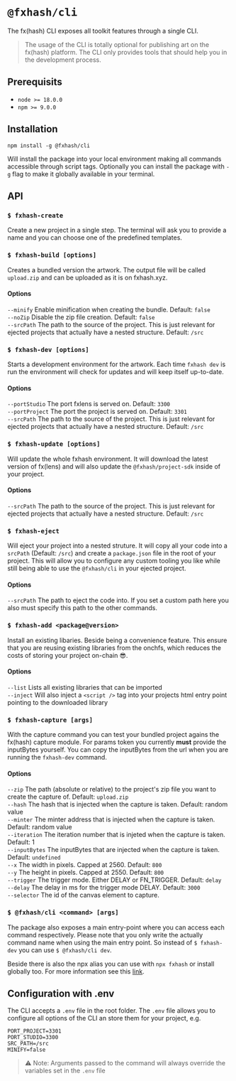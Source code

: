 # `@fxhash/cli`

The fx(hash) CLI exposes all toolkit features through a single CLI. 

> The usage of the CLI is totally optional for publishing art on the fx(hash) platform. 
> The CLI only provides tools that should help you in the development process.

## Prerequisits

- `node >= 18.0.0`
- `npm >= 9.0.0`

## Installation

```
npm install -g @fxhash/cli
```

Will install the package into your local environment making all commands accessible through script tags. Optionally you can install the package with `-g` flag to make it globally available in your terminal.


## API


### `$ fxhash-create`

Create a new project in a single step. The terminal will ask you to provide a name and you can choose one of the predefined templates.


### `$ fxhash-build [options]`

Creates a bundled version the artwork. The output file will be called `upload.zip` and can be uploaded as it is on fxhash.xyz.

#### Options

`--minify` Enable minification when creating the bundle. Default: `false`  
`--noZip` Disable the zip file creation. Default: `false`  
`--srcPath` The path to the source of the project. This is just relevant for ejected projects that actually have a nested structure. Default: `/src`  


### `$ fxhash-dev [options]`

Starts a development environment for the artwork. Each time `fxhash dev` is run the environment will check for updates and will keep itself up-to-date.

#### Options

`--portStudio` The port fxlens is served on. Default: `3300`  
`--portProject` The port the project is served on. Default: `3301`  
`--srcPath` The path to the source of the project. This is just relevant for ejected projects that actually have a nested structure. Default: `/src`  


### `$ fxhash-update [options]`

Will update the whole fxhash environment. It will download the latest version of fx(lens) and will also update the `@fxhash/project-sdk` inside of your project.

#### Options

`--srcPath` The path to the source of the project. This is just relevant for ejected projects that actually have a nested structure. Default: `/src`  


### `$ fxhash-eject`

Will eject your project into a nested struture. It will copy all your code into a `srcPath` (Default: `/src`) and create a `package.json` file in the root of your project. This will allow you to configure any custom tooling you like while still being able to use the `@fxhash/cli` in your ejected project.

#### Options

`--srcPath` The path to eject the code into. If you set a custom path here you also must specify this path to the other commands.


### `$ fxhash-add <package@version>`

Install an existing libaries. Beside being a convenience feature. This ensure that you are reusing existing libraries from the onchfs, which reduces the costs of storing your project on-chain 😎.

#### Options

`--list` Lists all existing libraries that can be imported  
`--inject` Will also inject a `<script />` tag into your projects html entry point pointing to the downloaded library  


### `$ fxhash-capture [args]`

With the capture command you can test your bundled project agains the fx(hash) capture module. For params token you currently __must__ provide the inputBytes yourself. You can copy the inputBytes from the url when you are running the `fxhash-dev` command.

#### Options

`--zip` The path (absolute or relative) to the project's zip file you want to create the capture of. Default: `upload.zip`  
`--hash` The hash that is injected when the capture is taken. Default: random value  
`--minter` The minter address that is injected when the capture is taken. Default: random value  
`--iteration` The iteration number that is injeted when the capture is taken. Default: 1  
`--inputBytes` The inputBytes that are injected when the capture is taken. Default: `undefined`  
`--x` The width in pixels. Capped at 2560. Default: `800`  
`--y` The height in pixels. Capped at 2550. Default: `800`  
`--trigger` The trigger mode. Either DELAY or FN_TRIGGER. Default: `delay`  
`--delay` The delay in ms for the trigger mode DELAY. Default: `3000`  
`--selector` The id of the canvas element to capture.  


### `$ @fxhash/cli <command> [args]`

The package also exposes a main entry-point where you can access each command respectively. Please note that you only write the actually command name when using the main entry point. So instead of `$ fxhash-dev` you can use `$ @fxhash/cli dev`. 

Beside there is also the npx alias you can use with `npx fxhash` or install globally too. For more information see this [link](https://github.com/fxhash/fxhash-package/tree/main/packages/fxhash).

## Configuration with .env 

The CLI accepts a `.env` file in the root folder. The `.env` file allows you to configure all options of the CLI an store them for your project, e.g.

```
PORT_PROJECT=3301
PORT_STUDIO=3300
SRC_PATH=/src
MINIFY=false
```

> ⚠️  Note: Arguments passed to the command will always override the variables set in the `.env` file

